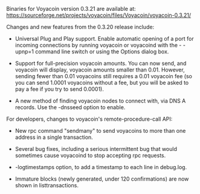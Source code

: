 Binaries for Voyacoin version 0.3.21 are available at:
  https://sourceforge.net/projects/voyacoin/files/Voyacoin/voyacoin-0.3.21/

Changes and new features from the 0.3.20 release include:

* Universal Plug and Play support.  Enable automatic opening of a port for incoming connections by running voyacoin or voyacoind with the - -upnp=1 command line switch or using the Options dialog box.

* Support for full-precision voyacoin amounts.  You can now send, and voyacoin will display, voyacoin amounts smaller than 0.01.  However, sending fewer than 0.01 voyacoins still requires a 0.01 voyacoin fee (so you can send 1.0001 voyacoins without a fee, but you will be asked to pay a fee if you try to send 0.0001).

* A new method of finding voyacoin nodes to connect with, via DNS A records. Use the -dnsseed option to enable.

For developers, changes to voyacoin's remote-procedure-call API:

* New rpc command "sendmany" to send voyacoins to more than one address in a single transaction.

* Several bug fixes, including a serious intermittent bug that would sometimes cause voyacoind to stop accepting rpc requests. 

* -logtimestamps option, to add a timestamp to each line in debug.log.

* Immature blocks (newly generated, under 120 confirmations) are now shown in listtransactions.

